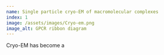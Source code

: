 ```yaml
---
name: Single particle cryo-EM of macromolecular complexes
index: 1
image: /assets/images/Cryo-em.png
image_alt: GPCR ribbon diagram
---
```


Cryo-EM has become a 
